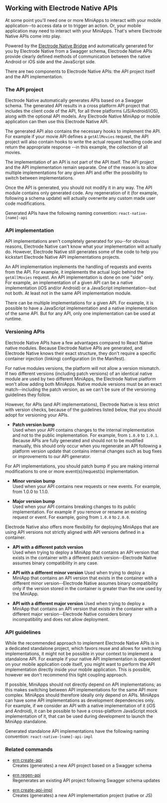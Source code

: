 ## Working with Electrode Native APIs

At some point you'll need one or more MiniApps to interact with your mobile application--to access data or to trigger an action. Or, your mobile application may need to interact with your MiniApps. That's where Electrode Native APIs come into play.

Powered by the [Electrode Native Bridge] and automatically generated for you by Electrode Native from a Swagger schema, Electrode Native APIs provide clearly defined methods of communication between the native Android or iOS side and the JavaScript side.

There are two components to Electrode Native APIs: the API project itself and the API implementation.

### The API project

Electrode Native automatically generates APIs based on a Swagger schema. The generated API results in a cross platform API project that includes the client code of the API, for all three platforms (JS/Android/iOS), along with the optional API models. Any Electrode Native MiniApp or mobile application can then use this Electrode Native API.

The generated API also contains the necessary hooks to implement the API. For example if your movie API defines a `getAllMovies` request, the API project will also contain hooks to write the actual request handling code and return the appropriate response --in this example, the collection of all movies.

The implementation of an API is not part of the API itself. The API project and the API implementation remain separate. One of the reason is to allow multiple implementations for any given API and offer the possibility to switch between implementations.

Once the API is generated, you should not modify it in any way. The API module contains only generated code. Any regeneration of it (for example, following a schema update) will actually overwrite any custom made user code modifications.

Generated APIs have the following naming convention: `react-native-[name]-api`

### API implementation

API implementations aren't completely generated for you--for obvious reasons, Electrode Native can't know what your implementation will actually do. However, Electrode Native still generates some of the code to help you kickstart Electrode Native API implementations projects.

An API implementation implements the handling of requests and events from the API. For example, it implements the actual logic behind the `getAllMovies` request. An API implementation is done on one "side" only. For example, an implementation of a given API can be a native implementation (iOS and/or Android) or a JavaScript implementation--but not both. At least not in the same API implementation module.  

There can be multiple implementations for a given API. For example, it is possible to have a JavaScript implementation and a native implementation of the same API. But for any API, only one implementation can be used at runtime.

### Versioning APIs

Electrode Native APIs have a few advantages compared to React Native native modules. Because Electrode Native APIs are generated, and Electrode Native knows their exact structure, they don't require a specific container injection (linking) configuration (in the Manifest).

For native modules versions, the platform will not allow a version mismatch. If two different versions (including patch versions) of an identical native module are used by two different MiniApps, the Electrode Native platform won't allow adding both MiniApps. Native module versions must be an exact match--including the patch version, as we can't be sure of the versioning guidelines they follow.

However, for APIs (and API implementations), Electrode Native is less strict with version checks, because of the guidelines listed below, that you should adopt for versioning your APIs.

- **Patch version bump**  
Used when your API contains changes to the internal implementation and not to the public implementation. For example, from `1.0.0` to `1.0.1`. Because APIs are fully generated and should not to be modified manually, this should only occur when you regenerate an API following a platform version update that contains internal changes such as bug fixes or improvements to our API generator.

For API implementations, you should patch bump if you are making internal modifications to one or more event(s)/request(s) implementation.  

- **Minor version bump**  
Used when your API contains new requests or new events. For example, from 1.0.0 to 1.1.0.  

- **Major version bump**  
Used when your API contains breaking changes to its public implementation. For example if you remove or rename an existing request or event. For example, going from `1.0.0` to `2.0.0`.

Electrode Native also offers more flexibility for deploying MiniApps that are using API versions not strictly aligned with API versions defined in a container.

- **API with a different patch version**  
Used when trying to deploy a MiniApp that contains an API version that exists in the container with a different patch version--Electrode Native assumes binary compatibility in any case.  

- **API with a different minor version**
Used when trying to deploy a MiniApp that contains an API version that exists in the container with a different minor version--Electrode Native assumes binary compatibility only if the version stored in the container is greater than the one used by the MiniApp.

- **API with a different major version**
Used when trying to deploy a MiniApp that contains an API version that exists in the container with a different major version--Electrode Native considers binary incompatibility and does not allow deployment.

### API guidelines

While the recommended approach to implement Electrode Native APIs is in a dedicated standalone project, which favors reuse and allows for switching implementations, it might not be possible in your context to implement a standalone API. For example if your native API implementation is dependent on your mobile application code itself, you might want to perform the API implementation directly inside your mobile application. This is possible, however we don't recommend this tight coupling approach.

If possible, MiniApps should not directly depend on API implementations; as this makes switching between API implementations for the same API more complex. MiniApps should therefore ideally only depend on APIs. MiniApps can have some API implementations as development dependencies only. For example, if we consider an API with a native implementation of it (iOS and Android), it can be possible to have a cross-platform JavaScript mock implementation of it, that can be used during development to launch the MiniApp standalone.

Generated standalone API implementations have the following naming convention: `react-native-[name]-api-impl`

### Related commands

- [ern create-api]  
Creates (generates) a new API project based on a Swagger schema

- [ern regen-api]  
Regenerates an existing API project following Swagger schema updates

- [ern create-api-impl]  
Creates (generates) a new API implementation project (native or JS)

[ern create-api]: ../cli/create-api.md
[ern regen-api]: ../cli/regen-api.md
[ern create-api-impl]: ../cli/create-api-impl.md
[Electrode Native Bridge]:https://github.com/electrode-io/react-native-electrode-bridge
